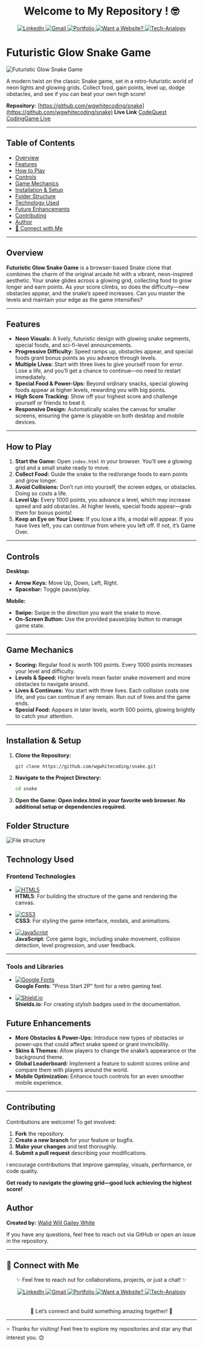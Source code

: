 <div align="center">
  <h1>Welcome to My Repository ! 🤓</h1>
  <a href="https://www.linkedin.com/in/walidwillwhite/" target="_blank">
    <img src="https://img.shields.io/badge/LinkedIn-0077B5?style=for-the-badge&logo=linkedin&logoColor=white" alt="LinkedIn">
  </a>
  <a href="mailto:walidwillwhite@gmail.com" target="_blank">
    <img src="https://img.shields.io/badge/Gmail-D14836?style=for-the-badge&logo=gmail&logoColor=white" alt="Gmail">
  </a>
  <a href="https://wgwhitecoding.github.io/portfolio/" target="_blank">
    <img src="https://img.shields.io/badge/Portfolio-00C7B7?style=for-the-badge&logo=netlify&logoColor=white" alt="Portfolio">
  </a>
  <a href="https://wgwhitecoding.github.io/CoolSites/" target="_blank">
    <img src="https://img.shields.io/badge/Want%20a%20Website%3F-00A676?style=for-the-badge&logo=firefox&logoColor=white" alt="Want a Website?">
  </a>
  <a href="https://www.linkedin.com/company/techa-nalogy/?viewAsMember=true" target="_blank">
    <img src="https://img.shields.io/badge/Tech--Analogy-FFD700?style=for-the-badge&logo=bulb&logoColor=white" alt="Tech-Analogy">
  </a>
</div>

# Futuristic Glow Snake Game

![Futuristic Glow Snake Game](assets/images/snake.png)

A modern twist on the classic Snake game, set in a retro-futuristic world of neon lights and glowing grids. Collect food, gain points, level up, dodge obstacles, and see if you can beat your own high score!

**Repository:** [https://github.com/wgwhitecoding/snake](https://github.com/wgwhitecoding/snake)
**Live Link** [CodeQuest CodingGame Live](https://wgwhitecoding.github.io/snake/)

---

## Table of Contents
- [Overview](#overview)
- [Features](#features)
- [How to Play](#how-to-play)
- [Controls](#controls)
- [Game Mechanics](#game-mechanics)
- [Installation & Setup](#installation--setup)
- [Folder Structure](#folder-structure)
- [Technology Used](#technology-used)
- [Future Enhancements](#future-enhancements)
- [Contributing](#contributing)
- [Author](#author)
- [🤝 Connect with Me](#connect-with-me)

---

## Overview

**Futuristic Glow Snake Game** is a browser-based Snake clone that combines the charm of the original arcade hit with a vibrant, neon-inspired aesthetic. Your snake glides across a glowing grid, collecting food to grow longer and earn points. As your score climbs, so does the difficulty—new obstacles appear, and the snake’s speed increases. Can you master the levels and maintain your edge as the game intensifies?

---

## Features

- **Neon Visuals:** A lively, futuristic design with glowing snake segments, special foods, and sci-fi-level announcements.
- **Progressive Difficulty:** Speed ramps up, obstacles appear, and special foods grant bonus points as you advance through levels.
- **Multiple Lives:** Start with three lives to give yourself room for error. Lose a life, and you’ll get a chance to continue—no need to restart immediately.
- **Special Food & Power-Ups:** Beyond ordinary snacks, special glowing foods appear at higher levels, rewarding you with big points.
- **High Score Tracking:** Show off your highest score and challenge yourself or friends to beat it.
- **Responsive Design:** Automatically scales the canvas for smaller screens, ensuring the game is playable on both desktop and mobile devices.

---

## How to Play

1. **Start the Game:** Open `index.html` in your browser. You’ll see a glowing grid and a small snake ready to move.
2. **Collect Food:** Guide the snake to the red/orange foods to earn points and grow longer.
3. **Avoid Collisions:** Don’t run into yourself, the screen edges, or obstacles. Doing so costs a life.
4. **Level Up:** Every 1000 points, you advance a level, which may increase speed and add obstacles. At higher levels, special foods appear—grab them for bonus points!
5. **Keep an Eye on Your Lives:** If you lose a life, a modal will appear. If you have lives left, you can continue from where you left off. If not, it’s Game Over.

---

## Controls

**Desktop:**
- **Arrow Keys:** Move Up, Down, Left, Right.
- **Spacebar:** Toggle pause/play.

**Mobile:**
- **Swipe:** Swipe in the direction you want the snake to move.
- **On-Screen Button:** Use the provided pause/play button to manage game state.

---

## Game Mechanics

- **Scoring:** Regular food is worth 100 points. Every 1000 points increases your level and difficulty.
- **Levels & Speed:** Higher levels mean faster snake movement and more obstacles to navigate around.
- **Lives & Continues:** You start with three lives. Each collision costs one life, and you can continue if any remain. Run out of lives and the game ends.
- **Special Food:** Appears in later levels, worth 500 points, glowing brightly to catch your attention.

---

## Installation & Setup

1. **Clone the Repository:**
   ```bash
   git clone https://github.com/wgwhitecoding/snake.git

2. **Navigate to the Project Directory:**
    ```bash
    cd snake

3. **Open the Game: Open index.html in your favorite web browser. No additional setup or dependencies required.**

## Folder Structure
![File structure](assets/images/File-Structure.png)

## Technology Used

### Frontend Technologies

- [![HTML5](https://img.shields.io/badge/HTML5-E34F26?style=for-the-badge&logo=html5&logoColor=white)](https://developer.mozilla.org/en-US/docs/Web/HTML)  
  **HTML5**: For building the structure of the game and rendering the canvas.

- [![CSS3](https://img.shields.io/badge/CSS3-1572B6?style=for-the-badge&logo=css3&logoColor=white)](https://developer.mozilla.org/en-US/docs/Web/CSS)  
  **CSS3**: For styling the game interface, modals, and animations.

- [![JavaScript](https://img.shields.io/badge/JavaScript-F7DF1E?style=for-the-badge&logo=javascript&logoColor=black)](https://developer.mozilla.org/en-US/docs/Web/JavaScript)  
  **JavaScript**: Core game logic, including snake movement, collision detection, level progression, and user feedback.

---

### Tools and Libraries

- [![Google Fonts](https://img.shields.io/badge/Google%20Fonts-4285F4?style=for-the-badge&logo=google&logoColor=white)](https://fonts.google.com/)  
  **Google Fonts**: "Press Start 2P" font for a retro gaming feel.

- [![Shield.io](https://img.shields.io/badge/Shields.io-000000?style=for-the-badge&logo=shields.io&logoColor=white)](https://shields.io/)  
  **Shields.io**: For creating stylish badges used in the documentation.



## Future Enhancements

- **More Obstacles & Power-Ups:** Introduce new types of obstacles or power-ups that could affect snake speed or grant invincibility.
- **Skins & Themes:** Allow players to change the snake’s appearance or the background theme.
- **Global Leaderboard:** Implement a feature to submit scores online and compare them with players around the world.
- **Mobile Optimization:** Enhance touch controls for an even smoother mobile experience.

---

## Contributing

Contributions are welcome! To get involved:

1. **Fork** the repository.
2. **Create a new branch** for your feature or bugfix.
3. **Make your changes** and test thoroughly.
4. **Submit a pull request** describing your modifications.

i encourage contributions that improve gameplay, visuals, performance, or code quality.



**Get ready to navigate the glowing grid—good luck achieving the highest score!**

## Author
**Created by:** [Walid Will Gailey White](https://github.com/wgwhitecoding)

If you have any questions, feel free to reach out via GitHub or open an issue in the repository.

---

## 🤝 Connect with Me <a id="connect-with-me"></a>

<div align="center">
 <p>✨ Feel free to reach out for collaborations, projects, or just a chat! ✨</p>
 
  
  <a href="https://www.linkedin.com/in/walidwillwhite/" target="_blank">
    <img src="https://img.shields.io/badge/LinkedIn-0077B5?style=for-the-badge&logo=linkedin&logoColor=white" alt="LinkedIn">
  </a>
  <a href="mailto:walidwillwhite@gmail.com" target="_blank">
    <img src="https://img.shields.io/badge/Gmail-D14836?style=for-the-badge&logo=gmail&logoColor=white" alt="Gmail">
  </a>
  <a href="https://wgwhitecoding.github.io/portfolio/" target="_blank">
    <img src="https://img.shields.io/badge/Portfolio-00C7B7?style=for-the-badge&logo=netlify&logoColor=white" alt="Portfolio">
  </a>
  <a href="https://wgwhitecoding.github.io/CoolSites/" target="_blank">
    <img src="https://img.shields.io/badge/Want%20a%20Website%3F-00A676?style=for-the-badge&logo=firefox&logoColor=white" alt="Want a Website?">
  </a>
  <a href="https://www.linkedin.com/company/techa-nalogy/?viewAsMember=true" target="_blank">
    <img src="https://img.shields.io/badge/Tech--Analogy-FFD700?style=for-the-badge&logo=bulb&logoColor=white" alt="Tech-Analogy">
  </a>
</div>
<br><br>
<div align="center">
🚀 Let’s connect and build something amazing together! 🚀
</div>


---

⭐️ Thanks for visiting! Feel free to explore my repositories and star any that interest you. 😊
